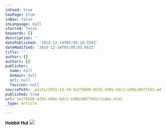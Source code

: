 ```yaml
---
inFeed: true
hasPage: true
inNav: false
inLanguage: null
starred: false
keywords: []
description: ''
datePublished: '2015-12-14T03:05:20.554Z'
dateModified: '2015-12-14T03:05:05.662Z'
title: ''
author: []
authors: []
publisher:
  name: null
  domain: null
  url: null
  favicon: null
sourcePath: _posts/2015-12-14-3e276b96-8255-449e-bdc2-e36bc89774d1.md
published: true
url: 3e276b96-8255-449e-bdc2-e36bc89774d1/index.html
_type: Article

---
```

**Hobbit Hut**
![](https://the-grid-user-content.s3-us-west-2.amazonaws.com/73957827-052e-4411-850c-dc3b25d82ebb.JPG)
